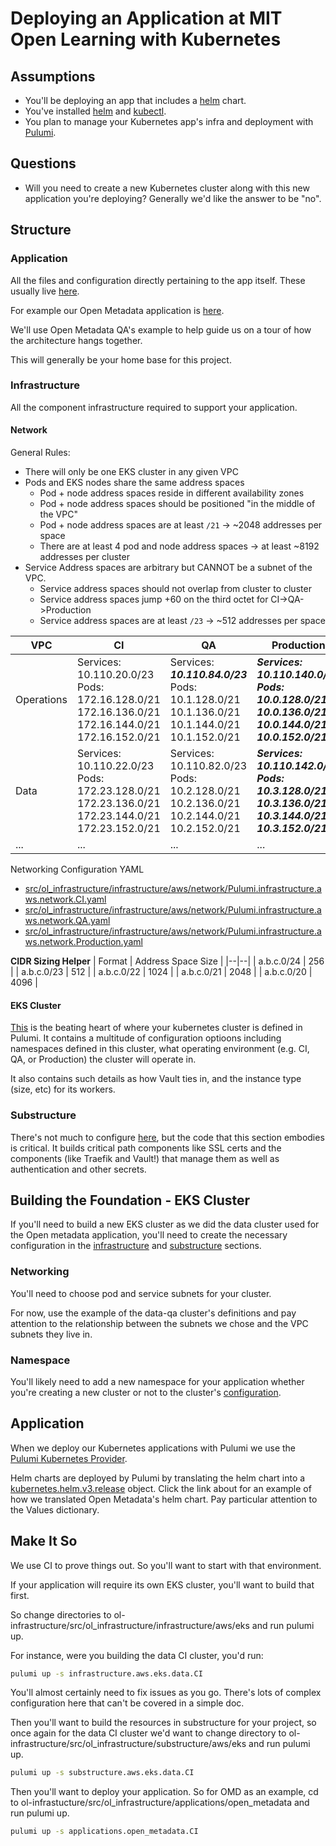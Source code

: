 # Deploying an Application at MIT Open Learning with Kubernetes

## Assumptions

- You'll be deploying an app that includes a
[helm](https://github.com/helm/helm) chart.
- You've installed [helm](https://github.com/helm/helm#install) and [kubectl](https://kubernetes.io/docs/tasks/tools/install-kubectl/).
- You plan to manage your Kubernetes app's infra and deployment with
[Pulumi](https://www.pulumi.com/).

## Questions

- Will you need to create a new Kubernetes cluster along with this new
application you're deploying? Generally we'd like the answer to be "no".

## Structure

### Application

All the files and configuration directly pertaining to the app itself. These
usually live
[here](https://github.com/mitodl/ol-infrastructure/tree/main/src/ol_infrastructure/applications).

For example our Open Metadata application is
[here](https://github.com/mitodl/ol-infrastructure/tree/main/src/ol_infrastructure/applications/open_metadata).

We'll use Open Metadata QA's example to help guide us on a tour of how the
architecture hangs together.

This will generally be your home base for this project.

### Infrastructure

All the component infrastructure required to support your application.

#### Network

General Rules:
- There will only be one EKS cluster in any given VPC
- Pods and EKS nodes share the same address spaces
  - Pod + node address spaces reside in different availability zones
  - Pod + node address spaces should be positioned "in the middle of the VPC"
  - Pod + node address spaces are at least  `/21`  -> ~2048 addresses per space
  - There are at least 4 pod and node address spaces -> at least ~8192 addresses per cluster
- Service Address spaces are arbitrary but CANNOT be a subnet of the VPC.
  - Service address spaces should not overlap from cluster to cluster
  - Service address spaces jump +60 on the third octet for CI->QA->Production
  - Service address spaces are at least `/23` -> ~512 addresses per space


| VPC | CI | QA | Production| 
|--|--|--|--|
| Operations |Services:<br/>10.110.20.0/23<br/>Pods:<br/>172.16.128.0/21<br/>172.16.136.0/21<br/>172.16.144.0/21<br/>172.16.152.0/21 | Services:<br/>***10.110.84.0/23***<br/>Pods:<br/>10.1.128.0/21<br/>10.1.136.0/21<br/>10.1.144.0/21<br/>10.1.152.0/21 | ***Services:<br/>10.110.140.0/23<br/>Pods:<br/>10.0.128.0/21<br/>10.0.136.0/21<br/>10.0.144.0/21<br/>10.0.152.0/21*** |
| Data |Services:<br/>10.110.22.0/23<br/>Pods:<br/>172.23.128.0/21<br/>172.23.136.0/21<br/>172.23.144.0/21<br/>172.23.152.0/21 | Services:<br/>10.110.82.0/23<br/>Pods:<br/>10.2.128.0/21<br/>10.2.136.0/21<br/>10.2.144.0/21<br/>10.2.152.0/21 | ***Services:<br/>10.110.142.0/23<br/>Pods:<br/>10.3.128.0/21<br/>10.3.136.0/21<br/>10.3.144.0/21<br/>10.3.152.0/21*** |
| ... | ... | ... | ... |

Networking Configuration YAML
 
 - [src/ol_infrastructure/infrastructure/aws/network/Pulumi.infrastructure.aws.network.CI.yaml](https://github.com/mitodl/ol-infrastructure/blob/main/src/ol_infrastructure/infrastructure/aws/network/Pulumi.infrastructure.aws.network.CI.yaml)
 - [src/ol_infrastructure/infrastructure/aws/network/Pulumi.infrastructure.aws.network.QA.yaml](https://github.com/mitodl/ol-infrastructure/blob/main/src/ol_infrastructure/infrastructure/aws/network/Pulumi.infrastructure.aws.network.QA.yaml)
 - [src/ol_infrastructure/infrastructure/aws/network/Pulumi.infrastructure.aws.network.Production.yaml](https://github.com/mitodl/ol-infrastructure/blob/main/src/ol_infrastructure/infrastructure/aws/network/Pulumi.infrastructure.aws.network.Production.yaml)

**CIDR Sizing Helper**
| Format | Address Space Size |
|--|--|
| a.b.c.0/24 | 256 |
| a.b.c.0/23 | 512 |
| a.b.c.0/22 | 1024 |
| a.b.c.0/21 | 2048 | 
| a.b.c.0/20 | 4096 |  

#### EKS Cluster

[This](https://github.com/mitodl/ol-infrastructure/blob/main/src/ol_infrastructure/infrastructure/aws/eks/Pulumi.infrastructure.aws.eks.data.QA.yaml) is the beating heart of where your kubernetes cluster is defined in Pulumi.
It contains a multitude of configuration optioons including namespaces defined
in this cluster, what operating environment (e.g. CI, QA, or Production) the
cluster will operate in.

It also contains such details as how Vault ties in, and the instance type (size,
etc) for its workers.

### Substructure

There's not much to configure
[here](https://github.com/mitodl/ol-infrastructure/blob/main/src/ol_infrastructure/substructure/aws/eks/Pulumi.substructure.aws.eks.data.QA.yaml), but the code that this section embodies is
critical. It builds critical path components like SSL certs and the components
(like Traefik and Vault!) that manage them as well as authentication and other
secrets.

## Building the Foundation - EKS Cluster

If you'll need to build a new EKS cluster as we did the data cluster used for
the Open metadata application, you'll need to create the necessary configuration
in the [infrastructure](#infrastructure) and [substructure](#substructure)
sections.

### Networking

You'll need to choose pod and service subnets for your cluster. 

For now, use the example of the data-qa
cluster's definitions and pay attention to the relationship between the subnets
we chose and the VPC subnets they live in.

### Namespace

You'll likely need to add a new namespace for your application whether you're
creating a new cluster or not to the cluster's
[configuration](https://github.com/mitodl/ol-infrastructure/blob/main/src/ol_infrastructure/infrastructure/aws/eks/Pulumi.infrastructure.aws.eks.data.CI.yaml).

## Application

When we deploy our Kubernetes applications with Pulumi we use the [Pulumi
Kubernetes Provider](https://github.com/pulumi/pulumi-kubernetes).

Helm charts are deployed by Pulumi by translating the helm chart into a
[kubernetes.helm.v3.release](https://github.com/mitodl/ol-infrastructure/blob/3321e8499509199ffd2002bd15ac255e6ce3e2c2/src/ol_infrastructure/applications/open_metadata/__main__.py#L295)
object. Click the link about for an example of how we translated Open Metadata's
helm chart. Pay particular attention to the Values dictionary.

## Make It So

We use CI to prove things out. So you'll want to start with that environment.

If your application will require its own EKS cluster, you'll want to build that
first.

So change directories to
ol-infrastructure/src/ol_infrastructure/infrastructure/aws/eks and run pulumi
up.

For instance, were you building the data CI cluster, you'd run:
```bash
pulumi up -s infrastructure.aws.eks.data.CI
```

You'll almost certainly need to fix issues as you go. There's lots of complex
configuration here that can't be covered in a simple doc.

Then you'll want to build the resources in substructure for your project, so
once again for the data CI cluster we'd want to change directory to
ol-infrastructure/src/ol_infrastructure/substructure/aws/eks and run pulumi up.

```bash
pulumi up -s substructure.aws.eks.data.CI
```

Then you'll want to deploy your application. So for OMD as an example, cd to
ol-infrastucture/src/ol_infrastructure/applications/open_metadata and run pulumi
up.

```bash
pulumi up -s applications.open_metadata.CI
```
